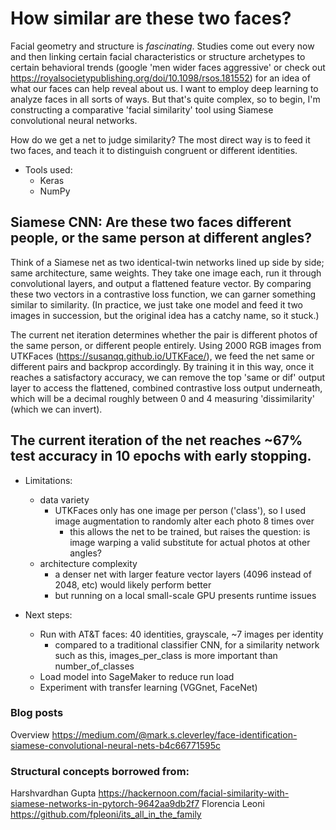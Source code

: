 # How similar are these two faces?
Facial geometry and structure is _fascinating_. Studies come out every now and then linking certain facial characteristics or structure archetypes to certain behavioral trends (google 'men wider faces aggressive' or check out https://royalsocietypublishing.org/doi/10.1098/rsos.181552) for an idea of what our faces can help reveal about us.
I want to employ deep learning to analyze faces in all sorts of ways. But that's quite complex, so to begin, I'm constructing a comparative 'facial similarity' tool using Siamese convolutional neural networks. 

How do we get a net to judge similarity? The most direct way is to feed it two faces, and teach it to distinguish congruent or different identities.
- Tools used:
    - Keras
    - NumPy
    
## Siamese CNN: Are these two faces different people, or the same person at different angles?
Think of a Siamese net as two identical-twin networks lined up side by side; same architecture, same weights. They take one image each, run it through convolutional layers, and output a flattened feature vector.
By comparing these two vectors in a contrastive loss function, we can garner something similar to similarity.
(In practice, we just take one model and feed it two images in succession, but the original idea has a catchy name, so it stuck.)


The current net iteration determines whether the pair is different photos of the same person, or different people entirely. Using 2000 RGB images from UTKFaces (https://susanqq.github.io/UTKFace/), we feed the net same or different pairs and backprop accordingly.
By training it in this way, once it reaches a satisfactory accuracy, we can remove the top 'same or dif' output layer to access the flattened, combined contrastive loss output underneath, which will be a decimal roughly between 0 and 4 measuring 'dissimilarity' (which we can invert).

## The current iteration of the net reaches ~67% test accuracy in 10 epochs with early stopping.
- Limitations:
    - data variety
      - UTKFaces only has one image per person ('class'), so I used image augmentation to randomly alter each photo 8 times over
        - this allows the net to be trained, but raises the question: is image warping a valid substitute for actual photos at other angles?
    - architecture complexity
      - a denser net with larger feature vector layers (4096 instead of 2048, etc) would likely perform better
      - but running on a local small-scale GPU presents runtime issues
      
- Next steps:
  - Run with AT&T faces: 40 identities, grayscale, ~7 images per identity
    - compared to a traditional classifier CNN, for a similarity network such as this, images_per_class is more important than number_of_classes
  - Load model into SageMaker to reduce run load
  - Experiment with transfer learning (VGGnet, FaceNet)
  
### Blog posts
Overview
https://medium.com/@mark.s.cleverley/face-identification-siamese-convolutional-neural-nets-b4c66771595c

### Structural concepts borrowed from:
Harshvardhan Gupta
https://hackernoon.com/facial-similarity-with-siamese-networks-in-pytorch-9642aa9db2f7
Florencia Leoni
https://github.com/fpleoni/its_all_in_the_family



